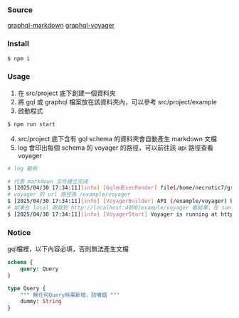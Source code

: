### Source
[graphql-markdown](https://github.com/exogen/graphql-markdown)
[graphql-voyager](https://github.com/graphql-kit/graphql-voyager)

### Install
```bash
$ npm i
```

### Usage
1. 在 src/project 底下創建一個資料夾
2. 將 gql 或 graphql 檔案放在該資料夾內，可以參考 src/project/example
3. 啟動程式
```bash
$ npm run start
```
4. src/project 底下含有 gql schema 的資料夾會自動產生 markdown 文檔
5. log 會印出每個 schema 的 voyager 的路徑，可以前往該 api 路徑查看 voyager
```bash
# log 範例

# 代表 markdown 文件建立完成
$ [2025/04/30 17:34:11][info] [GqlmdExecRender] file(/home/necrotic7/graphql-schema-docs/src/project/example/example.gql) render exec finish
# voyager 的 url 路徑為 /example/voyager
$ [2025/04/30 17:34:11][info] [VoyagerBuilder] API (/example/voyager) built.
# 如果在 local 跑就到 http://localhost:4000/example/voyager 看結果，在 sandbox 執行的話要到 sandbox 的 host 看結果
$ [2025/04/30 17:34:11][info] [VoyagerStart] Voyager is running at http://localhost:4000
```
### Notice
gql檔裡，以下內容必填，否則無法產生文檔
```graphql
schema {
    query: Query
}

type Query {
    """ 無任何Query時需新增，防噴錯 """
    dummy: String
}
```